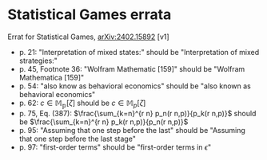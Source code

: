 # Statistical Games errata

Errat for Statistical Games, [arXiv:2402.15892](https://arxiv.org/abs/2402.15892) [v1]

- p. 21: "Interpretation of mixed states:" should be "Interpretation of mixed strategies:"
- p. 45, Footnote 36: "Wolfram Mathematic [159]" should be "Wolfram Mathematica [159]"
- p. 54: "also know as behavioral economics" should be "also known as behavioral economics"
- p. 62: $c \in \mathbb{M_p}[\zeta]$ should be $c \in \mathbb{M}_p[\zeta]$
- p. 75, Eq. (387): $\frac{\sum_{k=n}^{r n} p_n(r n,p)}{p_k(r n,p)}$ should be $\frac{\sum_{k=n}^{r n} p_k(r n,p)}{p_n(r n,p)}$
- p. 95: "Assuming that one step before the last" should be "Assuming that one step before the last stage"
- p. 97: "first-order terms" should be "first-order terms in $\epsilon$"